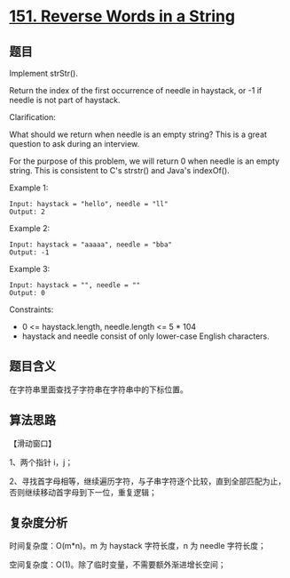 # [151. Reverse Words in a String](https://leetcode.com/problems/reverse-words-in-a-string/)

## 题目

Implement strStr().

Return the index of the first occurrence of needle in haystack, or -1 if needle is not part of haystack.

Clarification:

What should we return when needle is an empty string? This is a great question to ask during an interview.

For the purpose of this problem, we will return 0 when needle is an empty string. 
This is consistent to C's strstr() and Java's indexOf().

Example 1:
```
Input: haystack = "hello", needle = "ll"
Output: 2
```

Example 2:
```
Input: haystack = "aaaaa", needle = "bba"
Output: -1
```

Example 3:
```
Input: haystack = "", needle = ""
Output: 0
```

Constraints:
- 0 <= haystack.length, needle.length <= 5 * 104
- haystack and needle consist of only lower-case English characters.

## 题目含义

在字符串里面查找子字符串在字符串中的下标位置。

## 算法思路

【滑动窗口】

1、两个指针 i，j；

2、寻找首字母相等，继续遍历字符，与子串字符逐个比较，直到全部匹配为止，否则继续移动首字母到下一位，重复逻辑；

## 复杂度分析

时间复杂度：O(m*n)。m 为 haystack 字符长度，n 为 needle 字符长度；

空间复杂度：O(1)。除了临时变量，不需要额外渐进增长空间；
